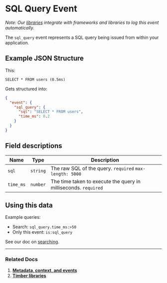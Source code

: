 # SQL Query Event

*Note: Our [libraries](/languages) integrate with frameworks and libraries to log this event automatically.*

The `sql_query` event represents a SQL query being issued from within your application.

## Example JSON Structure

This:

```
SELECT * FROM users (0.5ms)
```

Gets structured into:

```json
{
  "event": {
    "sql_query": {
      "sql": "SELECT * FROM users",
      "time_ms": 0.2
    }
  }
}
```


## Field descriptions

Name | Type | Description
-----|------|------------
`sql` | `string` | The raw SQL of the query. `required` `max-length: 5000`
`time_ms` | `number` | The time taken to execute the query in milliseconds. `required`


## Using this data

Example queries:

* Search: `sql_query.time_ms:>50`
* Only this event: `is:sql_query`

See our doc on [searching](/app/console/searching).

---

### Related Docs

1. [**Metadata, context, and events**](/concepts/metadata-context-and-events)
2. [**Timber libraries**](/languages)
